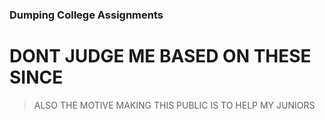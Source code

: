 ### Dumping College Assignments

# DONT JUDGE ME BASED ON THESE SINCE 

> ALSO THE MOTIVE MAKING THIS PUBLIC IS TO HELP MY JUNIORS 

